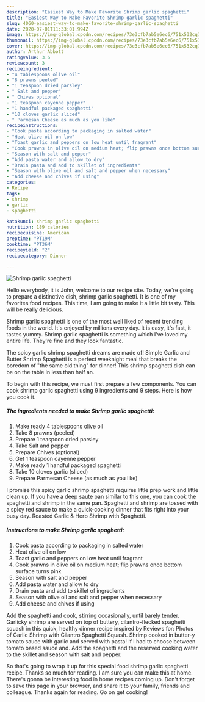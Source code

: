 ```yaml
---
description: "Easiest Way to Make Favorite Shrimp garlic spaghetti"
title: "Easiest Way to Make Favorite Shrimp garlic spaghetti"
slug: 4060-easiest-way-to-make-favorite-shrimp-garlic-spaghetti
date: 2020-07-01T11:33:01.994Z
image: https://img-global.cpcdn.com/recipes/73e3cfb7ab5e6ec6/751x532cq70/shrimp-garlic-spaghetti-recipe-main-photo.jpg
thumbnail: https://img-global.cpcdn.com/recipes/73e3cfb7ab5e6ec6/751x532cq70/shrimp-garlic-spaghetti-recipe-main-photo.jpg
cover: https://img-global.cpcdn.com/recipes/73e3cfb7ab5e6ec6/751x532cq70/shrimp-garlic-spaghetti-recipe-main-photo.jpg
author: Arthur Abbott
ratingvalue: 3.6
reviewcount: 3
recipeingredient:
- "4 tablespoons olive oil"
- "8 prawns peeled"
- "1 teaspoon dried parsley"
- " Salt and pepper"
- " Chives optional"
- "1 teaspoon cayenne pepper"
- "1 handful packaged spaghetti"
- "10 cloves garlic sliced"
- " Parmesan Cheese as much as you like"
recipeinstructions:
- "Cook pasta according to packaging in salted water"
- "Heat olive oil on low"
- "Toast garlic and peppers on low heat until fragrant"
- "Cook prawns in olive oil on medium heat; flip prawns once bottom surface turns pink"
- "Season with salt and pepper"
- "Add pasta water and allow to dry"
- "Drain pasta and add to skillet of ingredients"
- "Season with olive oil and salt and pepper when necessary"
- "Add cheese and chives if using"
categories:
- Recipe
tags:
- shrimp
- garlic
- spaghetti

katakunci: shrimp garlic spaghetti 
nutrition: 189 calories
recipecuisine: American
preptime: "PT19M"
cooktime: "PT36M"
recipeyield: "2"
recipecategory: Dinner

---
```



![Shrimp garlic spaghetti](https://img-global.cpcdn.com/recipes/73e3cfb7ab5e6ec6/751x532cq70/shrimp-garlic-spaghetti-recipe-main-photo.jpg)

Hello everybody, it is John, welcome to our recipe site. Today, we're going to prepare a distinctive dish, shrimp garlic spaghetti. It is one of my favorites food recipes. This time, I am going to make it a little bit tasty. This will be really delicious.

Shrimp garlic spaghetti is one of the most well liked of recent trending foods in the world. It's enjoyed by millions every day. It is easy, it's fast, it tastes yummy. Shrimp garlic spaghetti is something which I've loved my entire life. They're fine and they look fantastic.

The spicy garlic shrimp spaghetti dreams are made of! Simple Garlic and Butter Shrimp Spaghetti is a perfect weeknight meal that breaks the boredom of &#34;the same old thing&#34; for dinner! This shrimp spaghetti dish can be on the table in less than half an.


To begin with this recipe, we must first prepare a few components. You can cook shrimp garlic spaghetti using 9 ingredients and 9 steps. Here is how you cook it.

<!--inarticleads1-->

##### The ingredients needed to make Shrimp garlic spaghetti:

1. Make ready 4 tablespoons olive oil
1. Take 8 prawns (peeled)
1. Prepare 1 teaspoon dried parsley
1. Take  Salt and pepper
1. Prepare  Chives (optional)
1. Get 1 teaspoon cayenne pepper
1. Make ready 1 handful packaged spaghetti
1. Take 10 cloves garlic (sliced)
1. Prepare  Parmesan Cheese (as much as you like)


I promise this spicy garlic shrimp spaghetti requires little prep work and little clean up. If you have a deep saute pan similar to this one, you can cook the spaghetti and shrimp in the same pan. Spaghetti and shrimp are tossed with a spicy red sauce to make a quick-cooking dinner that fits right into your busy day. Roasted Garlic &amp; Herb Shrimp with Spaghetti. 

<!--inarticleads2-->

##### Instructions to make Shrimp garlic spaghetti:

1. Cook pasta according to packaging in salted water
1. Heat olive oil on low
1. Toast garlic and peppers on low heat until fragrant
1. Cook prawns in olive oil on medium heat; flip prawns once bottom surface turns pink
1. Season with salt and pepper
1. Add pasta water and allow to dry
1. Drain pasta and add to skillet of ingredients
1. Season with olive oil and salt and pepper when necessary
1. Add cheese and chives if using


Add the spaghetti and cook, stirring occasionally, until barely tender. Garlicky shrimp are served on top of buttery, cilantro-flecked spaghetti squash in this quick, healthy dinner recipe inspired by Reviews for: Photos of Garlic Shrimp with Cilantro Spaghetti Squash. Shrimp cooked in butter-y tomato sauce with garlic and served with pasta! If I had to choose between tomato based sauce and. Add the spaghetti and the reserved cooking water to the skillet and season with salt and pepper. 

So that's going to wrap it up for this special food shrimp garlic spaghetti recipe. Thanks so much for reading. I am sure you can make this at home. There's gonna be interesting food in home recipes coming up. Don't forget to save this page in your browser, and share it to your family, friends and colleague. Thanks again for reading. Go on get cooking!

